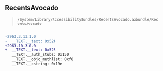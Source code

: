 ## RecentsAvocado

> `/System/Library/AccessibilityBundles/RecentsAvocado.axbundle/RecentsAvocado`

```diff

-2963.3.13.1.0
-  __TEXT.__text: 0x524
+2963.10.3.0.0
+  __TEXT.__text: 0x528
   __TEXT.__auth_stubs: 0x150
   __TEXT.__objc_methlist: 0xf8
   __TEXT.__cstring: 0x19e

```
